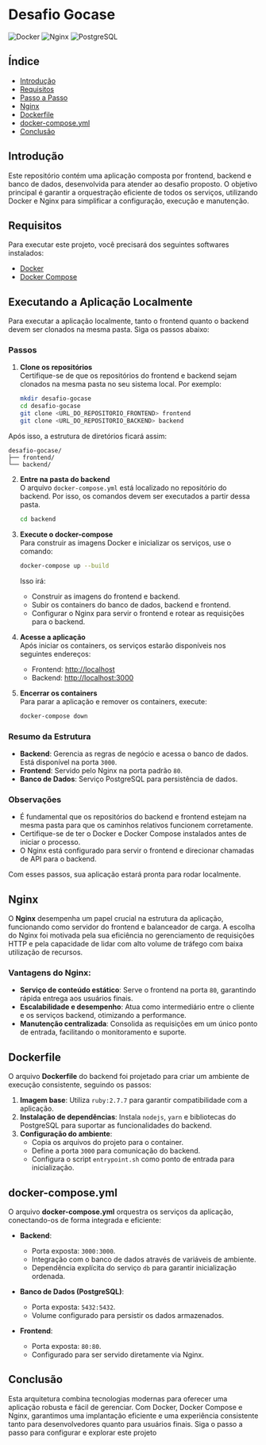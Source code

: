 # Desafio Gocase

![Docker](https://img.shields.io/badge/Docker-Enabled-blue) ![Nginx](https://img.shields.io/badge/Nginx-Configured-green) ![PostgreSQL](https://img.shields.io/badge/PostgreSQL-15--alpine-blue)

## Índice

- [Introdução](#introdução)
- [Requisitos](#requisitos)
- [Passo a Passo](#passo-a-passo)
- [Nginx](#nginx)
- [Dockerfile](#dockerfile)
- [docker-compose.yml](#docker-composeyml)
- [Conclusão](#conclusão)

## Introdução

Este repositório contém uma aplicação composta por frontend, backend e banco de dados, desenvolvida para atender ao desafio proposto. O objetivo principal é garantir a orquestração eficiente de todos os serviços, utilizando Docker e Nginx para simplificar a configuração, execução e manutenção.

## Requisitos

Para executar este projeto, você precisará dos seguintes softwares instalados:

- [Docker](https://www.docker.com/)
- [Docker Compose](https://docs.docker.com/compose/)

## Executando a Aplicação Localmente

Para executar a aplicação localmente, tanto o frontend quanto o backend devem ser clonados na mesma pasta. Siga os passos abaixo:

### Passos

1. **Clone os repositórios**  
   Certifique-se de que os repositórios do frontend e backend sejam clonados na mesma pasta no seu sistema local. Por exemplo:

   ```bash
   mkdir desafio-gocase
   cd desafio-gocase
   git clone <URL_DO_REPOSITORIO_FRONTEND> frontend
   git clone <URL_DO_REPOSITORIO_BACKEND> backend
   ```

Após isso, a estrutura de diretórios ficará assim:

   ```
desafio-gocase/
├── frontend/
└── backend/
   ```
2. **Entre na pasta do backend**  
   O arquivo `docker-compose.yml` está localizado no repositório do backend. Por isso, os comandos devem ser executados a partir dessa pasta.

   ```bash
   cd backend
   ```

3. **Execute o docker-compose**  
   Para construir as imagens Docker e inicializar os serviços, use o comando:

   ```bash
   docker-compose up --build
   ```

   Isso irá:
   - Construir as imagens do frontend e backend.
   - Subir os containers do banco de dados, backend e frontend.
   - Configurar o Nginx para servir o frontend e rotear as requisições para o backend.

4. **Acesse a aplicação**  
   Após iniciar os containers, os serviços estarão disponíveis nos seguintes endereços:
   - Frontend: [http://localhost](http://localhost)
   - Backend: [http://localhost:3000](http://localhost:3000)

5. **Encerrar os containers**  
   Para parar a aplicação e remover os containers, execute:

   ```bash
   docker-compose down
   ```

### Resumo da Estrutura

- **Backend**: Gerencia as regras de negócio e acessa o banco de dados. Está disponível na porta `3000`.
- **Frontend**: Servido pelo Nginx na porta padrão `80`.
- **Banco de Dados**: Serviço PostgreSQL para persistência de dados.

### Observações

- É fundamental que os repositórios do backend e frontend estejam na mesma pasta para que os caminhos relativos funcionem corretamente.
- Certifique-se de ter o Docker e Docker Compose instalados antes de iniciar o processo.
- O Nginx está configurado para servir o frontend e direcionar chamadas de API para o backend.

Com esses passos, sua aplicação estará pronta para rodar localmente.

## Nginx

O **Nginx** desempenha um papel crucial na estrutura da aplicação, funcionando como servidor do frontend e balanceador de carga. A escolha do Nginx foi motivada pela sua eficiência no gerenciamento de requisições HTTP e pela capacidade de lidar com alto volume de tráfego com baixa utilização de recursos.

### Vantagens do Nginx:

- **Serviço de conteúdo estático**: Serve o frontend na porta `80`, garantindo rápida entrega aos usuários finais.
- **Escalabilidade e desempenho**: Atua como intermediário entre o cliente e os serviços backend, otimizando a performance.
- **Manutenção centralizada**: Consolida as requisições em um único ponto de entrada, facilitando o monitoramento e suporte.

## Dockerfile

O arquivo **Dockerfile** do backend foi projetado para criar um ambiente de execução consistente, seguindo os passos:

1. **Imagem base**: Utiliza `ruby:2.7.7` para garantir compatibilidade com a aplicação.
2. **Instalação de dependências**: Instala `nodejs`, `yarn` e bibliotecas do PostgreSQL para suportar as funcionalidades do backend.
3. **Configuração do ambiente**:
   - Copia os arquivos do projeto para o container.
   - Define a porta `3000` para comunicação do backend.
   - Configura o script `entrypoint.sh` como ponto de entrada para inicialização.

## docker-compose.yml

O arquivo **docker-compose.yml** orquestra os serviços da aplicação, conectando-os de forma integrada e eficiente:

- **Backend**:
  - Porta exposta: `3000:3000`.
  - Integração com o banco de dados através de variáveis de ambiente.
  - Dependência explícita do serviço `db` para garantir inicialização ordenada.

- **Banco de Dados (PostgreSQL)**:
  - Porta exposta: `5432:5432`.
  - Volume configurado para persistir os dados armazenados.

- **Frontend**:
  - Porta exposta: `80:80`.
  - Configurado para ser servido diretamente via Nginx.

## Conclusão

Esta arquitetura combina tecnologias modernas para oferecer uma aplicação robusta e fácil de gerenciar. Com Docker, Docker Compose e Nginx, garantimos uma implantação eficiente e uma experiência consistente tanto para desenvolvedores quanto para usuários finais. Siga o passo a passo para configurar e explorar este projeto
